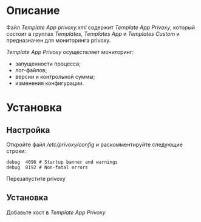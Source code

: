 # Описание
Файл *Template App privoxy.xml* содержит *Template App Privoxy*, который состоит в группах *Templates*, *Templates App* и 
*Templates Custom* и предназначен для мониторинга privoxy.

*Template App Privoxy* осуществляет мониторинг:
- запущенности процесса;
- лог-файлов;
- версии и контрольной суммы;
- изменения конфигурации.

# Установка
## Настройка
Откройте файл */etc/privoxy/config* и раскомментируйте следующие строки:
```
debug  4096 # Startup banner and warnings
debug  8192 # Non-fatal errors 
```
Перезапустите privoxy

## Установка

Добавьте хост в *Template App Privoxy*
